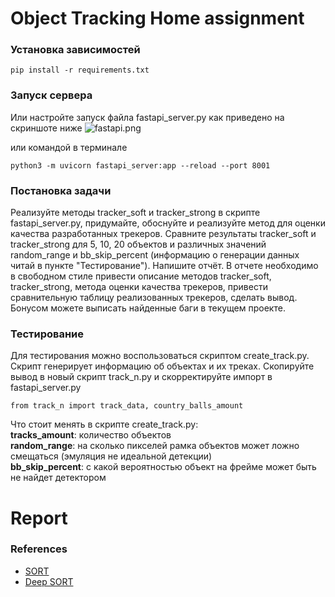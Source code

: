 # Object Tracking Home assignment

### Установка зависимостей
```
pip install -r requirements.txt
```

### Запуск сервера
Или настройте запуск файла fastapi_server.py как приведено на скриншоте ниже 
![fastapi.png](info/fastapi.png)

или командой в терминале
```
python3 -m uvicorn fastapi_server:app --reload --port 8001 
```

### Постановка задачи

Реализуйте методы tracker_soft и tracker_strong в скрипте fastapi_server.py,
придумайте, обоснуйте и реализуйте метод для оценки качества разработанных трекеров.
Сравните результаты tracker_soft и tracker_strong для 5, 10, 20 объектов и различных 
значений random_range и bb_skip_percent
(информацию о генерации данных читай в пункте "Тестирование"). Напишите отчёт. 
В отчете необходимо в свободном стиле привести описание методов tracker_soft, 
tracker_strong, метода оценки качества трекеров, привести сравнительную таблицу 
реализованных трекеров, сделать вывод.  
Бонусом можете выписать найденные баги в текущем проекте.

### Тестирование
Для тестирования можно воспользоваться скриптом create_track.py. Скрипт генерирует
информацию об объектах и их треках. Скопируйте вывод в новый скрипт track_n.py и
скорректируйте импорт в fastapi_server.py
```
from track_n import track_data, country_balls_amount
```
Что стоит менять в скрипте create_track.py:  
**tracks_amount**: количество объектов  
**random_range**: на сколько пикселей рамка объектов может ложно смещаться (эмуляция не идеальной детекции)  
**bb_skip_percent**: с какой вероятностью объект на фрейме может быть не найдет детектором  

# Report
### References
* [SORT](https://github.com/abewley/sort)
* [Deep SORT](https://github.com/nwojke/deep_sort)
